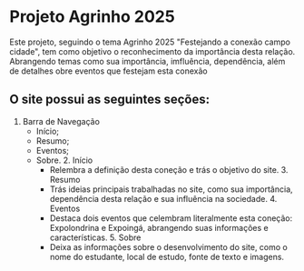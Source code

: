 # Projeto Agrinho 2025


Este projeto, seguindo o tema Agrinho 2025 "Festejando a conexão campo cidade", tem como objetivo o reconhecimento da importância desta relação.
Abrangendo temas como sua importância, imfluência, dependência, além de detalhes obre eventos que festejam esta conexão

 ## O site possui as seguintes seções:
 
   1. Barra de Navegação
      - Início;
      - Resumo;
      - Eventos;
      - Sobre.
    2. Início
        - Relembra a definição desta coneção e trás o objetivo do site.
    3. Resumo
        - Trás ideias principais trabalhadas no site, como sua importância, dependência desta relação e sua influência na sociedade.
    4. Eventos
        - Destaca dois eventos que celembram literalmente esta coneção: Expolondrina e Expoingá, abrangendo suas informações e características.
    5. Sobre
        - Deixa as informações sobre o desenvolvimento do site, como o nome do estudante, local de estudo, fonte de texto e imagens.
      

